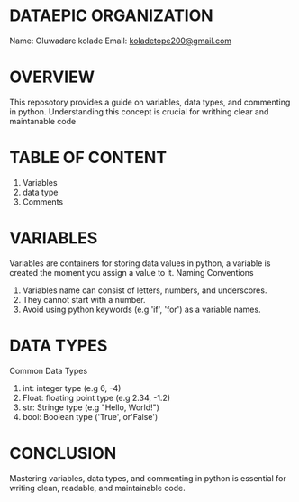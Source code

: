 # DATAEPIC ORGANIZATION
Name: Oluwadare kolade
Email: koladetope200@gmail.com
# OVERVIEW
This reposotory provides a guide on variables, data types, and commenting in python.
Understanding this concept is crucial for writhing clear and maintanable code
# TABLE OF CONTENT
1. Variables
2. data type
3. Comments
# VARIABLES
Variables are containers for storing data values in python, a variable is created the moment you assign a value to it.
Naming Conventions
1. Variables name can consist of letters, numbers, and underscores.
2. They cannot start with a number.
3. Avoid using python keywords (e.g 'if', 'for') as a variable names.
# DATA TYPES
Common Data Types
1. int: integer type (e.g 6, -4)
2. Float: floating point type (e.g 2.34, -1.2)
3. str: Stringe type (e.g "Hello, World!")
4. bool: Boolean type ('True', or'False')
# CONCLUSION
Mastering variables, data types, and commenting in python is essential for writing clean, readable, and maintainable code.
